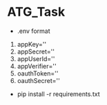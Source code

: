 # ATG_Task

* .env format <br>
1. appKey=''
2. appSecret=''
3. appUserId=''
4. appVerifier=''
5. oauthToken=''
6. oauthSecret=''

* pip install -r requirements.txt